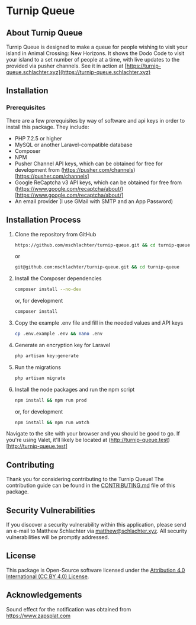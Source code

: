 # Turnip Queue

## About Turnip Queue

Turnip Queue is designed to make a queue for people wishing to visit your island in Animal Crossing: New Horizons. It shows the Dodo Code to visit your island to a set number of people at a time, with live updates to the provided via pusher channels. See it in action at [https://turnip-queue.schlachter.xyz](https://turnip-queue.schlachter.xyz)

## Installation

### Prerequisites

There are a few prerequisites by way of software and api keys in order to install this package. They include:

- PHP 7.2.5 or higher
- MySQL or another Laravel-compatible database
- Composer
- NPM
- Pusher Channel API keys, which can be obtained for free for development from (https://pusher.com/channels)[https://pusher.com/channels]
- Google ReCaptcha v3 API keys, which can be obtained for free from (https://www.google.com/recaptcha/about/)[https://www.google.com/recaptcha/about/]
- An email provider (I use GMail with SMTP and an App Password)

## Installation Process

1)  Clone the repository from GitHub
    ```sh
    https://github.com/mschlachter/turnip-queue.git && cd turnip-queue
    ```
    or
    ```sh
    git@github.com:mschlachter/turnip-queue.git && cd turnip-queue
    ```

2)  Install the Composer dependencies
    ```sh
    composer install --no-dev
    ```
    or, for development
    ```sh
    composer install
    ```

3)  Copy the example .env file and fill in the needed values and API keys
    ```sh
    cp .env.example .env && nano .env
    ```

4)  Generate an encryption key for Laravel
    ```sh
    php artisan key:generate
    ```

5)  Run the migrations
    ```sh
    php artisan migrate
    ```

6)  Install the node packages and run the npm script
    ```sh
    npm install && npm run prod
    ```
    or, for development
    ```sh
    npm install && npm run watch
    ```

Navigate to the site with your browser and you should be good to go. If you're using Valet, it'll likely be located at (http://turnip-queue.test)[http://turnip-queue.test]

## Contributing

Thank you for considering contributing to the Turnip Queue! The contribution guide can be found in the [CONTRIBUTING.md](CONTRIBUTING.md) file of this package.

## Security Vulnerabilities

If you discover a security vulnerability within this application, please send an e-mail to Matthew Schlachter via [matthew@schlachter.xyz](mailto:matthew@schlachter.xyz). All security vulnerabilities will be promptly addressed.

## License

This package is Open-Source software licensed under the [Attribution 4.0 International (CC BY 4.0) License](https://creativecommons.org/licenses/by/4.0/).

## Acknowledgements

Sound effect for the notification was obtained from <a href="https://www.zapsplat.com">https://www.zapsplat.com</a>